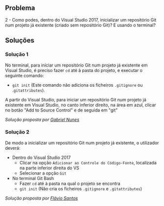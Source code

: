 ## Problema

2 - Como podes, dentro do Visual Studio 2017, inicializar
um repositório Git num projeto já existente (criado sem
repositório Git)? E usando o terminal?

## Soluções

### Solução 1

No terminal, para iniciar um repositório Git num
projeto já existente em Visual Studio, é preciso fazer
`cd` até à pasta do projeto, e executar o seguinte comando:

* `git init` (Este comando não adiciona os ficheiros
`.gitignore` ou .`gitattributes`).

A partir do Visual Studio, para iniciar um repositório Git
num projeto já existente em Visual Studio, no canto inferior direito,
na área em azul, clicar no botão "Add to Source Control" e de seguida em "git"

*Solução proposta por [Gabriel Nunes](https://github.com/twinventur)*

### Solução 2

De modo a inicializar um repositório Git num projeto já existente, o utilizador
deverá:

* Dentro do Visual Studio 2017
  * Clicar na opção `Adicionar ao Controle do Código-Fonte`, localizada na
    parte inferior direita do VS
  * Selecionar a opção `Git`
* No terminal Git Bash
  * Fazer `cd` até à pasta na qual o projeto se encontra
  * `git init` (Não cria os ficheiros `.gitignore` e `.gitattributes`)

*Solução proposta por [Flávio Santos](https://github.com/fs000)*
